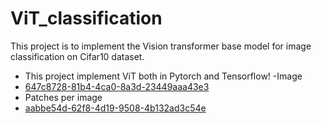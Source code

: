 ﻿# ViT_classification

This project is to implement the Vision transformer base model for image classification on Cifar10 dataset.
- This project implement ViT both in Pytorch and Tensorflow!
-Image
- [647c8728-81b4-4ca0-8a3d-23449aaa43e3](https://github.com/user-attachments/assets/923f5ffe-eb64-4a3d-88b2-a6f00ada0af0)
- Patches per image
- [aabbe54d-62f8-4d19-9508-4b132ad3c54e](https://github.com/user-attachments/assets/6adac77f-8b68-4940-bb36-820786287c74)
